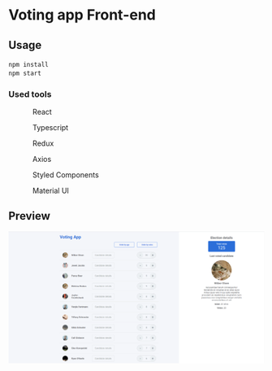 # Voting app Front-end

## Usage

```sh
npm install
npm start
```

### Used tools
<ol>
    <ul>React</ul>
    <ul>Typescript</ul>
    <ul>Redux</ul>
    <ul>Axios</ul>
    <ul>Styled Components</ul>
    <ul>Material UI</ul>
</ol>

## Preview

![preview](https://github.com/kismusito/voting_app/blob/master/public/assets/preview_app.png?raw=true)